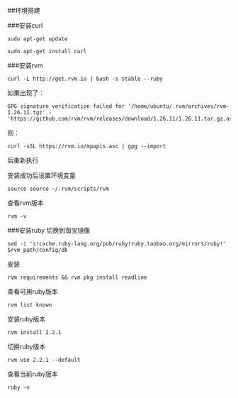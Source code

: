 ##环境搭建

###安装curl

```
sudo apt-get update

sudo apt-get install curl
```

###安装rvm

```
curl -L http://get.rvm.io | bash -s stable --ruby
```

如果出现了：

```
GPG signature verification failed for '/home/ubuntu/.rvm/archives/rvm-1.26.11.tgz' - 'https://github.com/rvm/rvm/releases/download/1.26.11/1.26.11.tar.gz.asc'!
```

则：

```
curl -sSL https://rvm.io/mpapis.asc | gpg --import 
```

后重新执行

安装成功后设置环境变量

```
source source ~/.rvm/scripts/rvm
```

查看rvm版本

```
rvm -v
```

###安装ruby
切换到淘宝镜像

```
sed -i 's!cache.ruby-lang.org/pub/ruby!ruby.taobao.org/mirrors/ruby!' $rvm_path/config/db
```

安装

```
rvm requirements && rvm pkg install readline
```

查看可用ruby版本

```
rvm list known
```

安装ruby版本

```
rvm install 2.2.1
```

切换ruby版本

```
rvm use 2.2.1 --default
```

查看当前ruby版本

```
ruby -v
```
